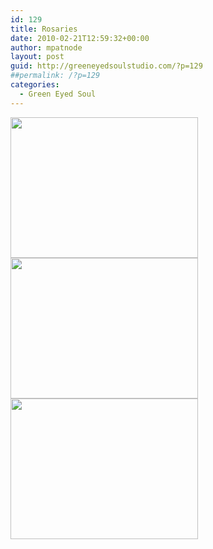 ```yaml
---
id: 129
title: Rosaries
date: 2010-02-21T12:59:32+00:00
author: mpatnode
layout: post
guid: http://greeneyedsoulstudio.com/?p=129
##permalink: /?p=129
categories:
  - Green Eyed Soul
---
```

<a rel="attachment wp-att-110" href="http://greeneyedsoulstudio.com/wp-content/uploads/2010/02/octIowaJewelryAustin-0562.jpg"><img class="alignnone size-medium wp-image-110" title="octIowaJewelryAustin 056" src="http://greeneyedsoulstudio.com/wp-content/uploads/2010/02/octIowaJewelryAustin-0562-300x225.jpg" alt="" width="300" height="225" /></a><a rel="attachment wp-att-111" href="/vendor/uploads/2010/02/octIowaJewelryAustin-0172.jpg"><img class="alignnone size-medium wp-image-111" title="octIowaJewelryAustin 017" src="/vendor/uploads/2010/02/octIowaJewelryAustin-0172-300x225.jpg" alt="" width="300" height="225" /></a><a rel="attachment wp-att-112" href="http://greeneyedsoulstudio.com/wp-content/uploads/2010/02/octIowaJewelryAustin-0441.jpg"><img class="alignnone size-medium wp-image-112" title="octIowaJewelryAustin 044" src="http://greeneyedsoulstudio.com/wp-content/uploads/2010/02/octIowaJewelryAustin-0441-300x225.jpg" alt="" width="300" height="225" /></a>

